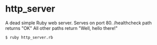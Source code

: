 # http_server
A dead simple Ruby web server.
Serves on port 80.
/healthcheck path returns "OK"
All other paths return "Well, hello there!"

`$ ruby http_server.rb`
